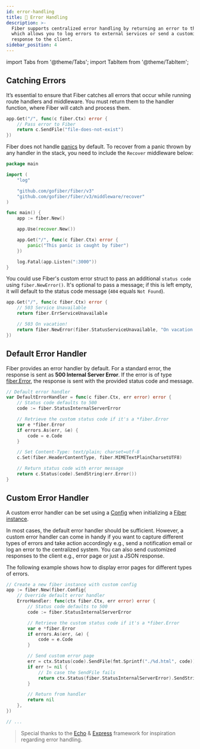 ```yaml
---
id: error-handling
title: 🐛 Error Handling
description: >-
  Fiber supports centralized error handling by returning an error to the handler
  which allows you to log errors to external services or send a customized HTTP
  response to the client.
sidebar_position: 4
---
```


import Tabs from '@theme/Tabs';
import TabItem from '@theme/TabItem';

## Catching Errors

It’s essential to ensure that Fiber catches all errors that occur while running route handlers and middleware. You must return them to the handler function, where Fiber will catch and process them.

<Tabs>
<TabItem value="example" label="Example">

```go
app.Get("/", func(c fiber.Ctx) error {
    // Pass error to Fiber
    return c.SendFile("file-does-not-exist")
})
```
</TabItem>
</Tabs>

Fiber does not handle [panics](https://go.dev/blog/defer-panic-and-recover) by default. To recover from a panic thrown by any handler in the stack, you need to include the `Recover` middleware below:

```go title="Example"
package main

import (
    "log"

    "github.com/gofiber/fiber/v3"
    "github.com/gofiber/fiber/v3/middleware/recover"
)

func main() {
    app := fiber.New()

    app.Use(recover.New())

    app.Get("/", func(c fiber.Ctx) error {
        panic("This panic is caught by fiber")
    })

    log.Fatal(app.Listen(":3000"))
}
```

You could use Fiber's custom error struct to pass an additional `status code` using `fiber.NewError()`. It's optional to pass a message; if this is left empty, it will default to the status code message \(`404` equals `Not Found`\).

```go title="Example"
app.Get("/", func(c fiber.Ctx) error {
    // 503 Service Unavailable
    return fiber.ErrServiceUnavailable

    // 503 On vacation!
    return fiber.NewError(fiber.StatusServiceUnavailable, "On vacation!")
})
```

## Default Error Handler

Fiber provides an error handler by default. For a standard error, the response is sent as **500 Internal Server Error**. If the error is of type [fiber.Error](https://godoc.org/github.com/gofiber/fiber#Error), the response is sent with the provided status code and message.

```go title="Example"
// Default error handler
var DefaultErrorHandler = func(c fiber.Ctx, err error) error {
    // Status code defaults to 500
    code := fiber.StatusInternalServerError

    // Retrieve the custom status code if it's a *fiber.Error
    var e *fiber.Error
    if errors.As(err, &e) {
        code = e.Code
    }

    // Set Content-Type: text/plain; charset=utf-8
    c.Set(fiber.HeaderContentType, fiber.MIMETextPlainCharsetUTF8)

    // Return status code with error message
    return c.Status(code).SendString(err.Error())
}
```

## Custom Error Handler

A custom error handler can be set using a [Config](../api/fiber.md#errorhandler) when initializing a [Fiber instance](../api/fiber.md#new).

In most cases, the default error handler should be sufficient. However, a custom error handler can come in handy if you want to capture different types of errors and take action accordingly e.g., send a notification email or log an error to the centralized system. You can also send customized responses to the client e.g., error page or just a JSON response.

The following example shows how to display error pages for different types of errors.

```go title="Example"
// Create a new fiber instance with custom config
app := fiber.New(fiber.Config{
    // Override default error handler
    ErrorHandler: func(ctx fiber.Ctx, err error) error {
        // Status code defaults to 500
        code := fiber.StatusInternalServerError

        // Retrieve the custom status code if it's a *fiber.Error
        var e *fiber.Error
        if errors.As(err, &e) {
            code = e.Code
        }

        // Send custom error page
        err = ctx.Status(code).SendFile(fmt.Sprintf("./%d.html", code))
        if err != nil {
            // In case the SendFile fails
            return ctx.Status(fiber.StatusInternalServerError).SendString("Internal Server Error")
        }

        // Return from handler
        return nil
    },
})

// ...
```

> Special thanks to the [Echo](https://echo.labstack.com/) & [Express](https://expressjs.com/) framework for inspiration regarding error handling.
